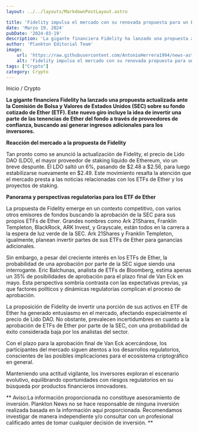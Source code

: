 ```yaml
---
layout: ../../layouts/MarkdownPostLayout.astro

title: 'Fidelity impulsa el mercado con su renovada propuesta para un ETF de Ether'
date: 'Marzo 19, 2024'
pubDate: '2024-03-19'
description: 'La gigante financiera Fidelity ha lanzado una propuesta actualizada ante la Comisión de Bolsa y Valores de Estados Unidos sobre su fondo cotizado de Ether.'
author: 'Plankton Editorial Team'
image:
    url: 'https://raw.githubusercontent.com/AntonioHerrera1994/news-astro/master/src/assets/crypto/crypto19.webp'
    alt: 'Fidelity impulsa el mercado con su renovada propuesta para un ETF de Ether'
tags: ["Crypto"]
category: Crypto
---
```


<span><a href="/" style="text-decoration:none;color:#0F1416">Inicio</a> / <a href="/crypto" style="text-decoration:none;color:#0F1416">Crypto</a></span>


<p style="font-weight: bold;">La gigante financiera Fidelity ha lanzado una propuesta actualizada ante la Comisión de Bolsa y Valores de Estados Unidos (SEC) sobre su fondo cotizado de Ether (ETF). Este nuevo giro incluye la idea de invertir una parte de las tenencias de Ether del fondo a través de proveedores de confianza, buscando así generar ingresos adicionales para los inversores.
</p>

**Reacción del mercado a la propuesta de Fidelity**

Tan pronto como se anunció la actualización de Fidelity, el precio de Lido DAO (LDO), el mayor proveedor de staking líquido de Ethereum, vio un breve despunte. El LDO saltó un 6%, pasando de $2.48 a $2.56, para luego estabilizarse nuevamente en $2.49. Este movimiento resalta la atención que el mercado presta a las noticias relacionadas con los ETFs de Ether y los proyectos de staking.

**Panorama y perspectivas regulatorias para los ETF de Ether**

La propuesta de Fidelity emerge en un contexto competitivo, con varios otros emisores de fondos buscando la aprobación de la SEC para sus propios ETFs de Ether. Grandes nombres como Ark 21Shares, Franklin Templeton, BlackRock, ARK Invest, y Grayscale, están todos en la carrera a la espera de luz verde de la SEC. Ark 21Shares y Franklin Templeton, igualmente, planean invertir partes de sus ETFs de Ether para ganancias adicionales.

Sin embargo, a pesar del creciente interés en los ETFs de Ether, la probabilidad de una aprobación por parte de la SEC sigue siendo una interrogante. Eric Balchunas, analista de ETFs de Bloomberg, estima apenas un 35% de posibilidades de aprobación para el plazo final de Van Eck en mayo. Esta perspectiva sombría contrasta con las expectativas previas, ya que factores políticos y dinámicas regulatorias complican el proceso de aprobación.

La proposición de Fidelity de invertir una porción de sus activos en ETF de Ether ha generado entusiasmo en el mercado, afectando especialmente el precio de Lido DAO. No obstante, prevalecen incertidumbres en cuanto a la aprobación de ETFs de Ether por parte de la SEC, con una probabilidad de éxito considerada baja por los analistas del sector.

Con el plazo para la aprobación final de Van Eck acercándose, los participantes del mercado siguen atentos a los desarrollos regulatorios, conscientes de las posibles implicaciones para el ecosistema criptográfico en general.

Manteniendo una actitud vigilante, los inversores exploran el escenario evolutivo, equilibrando oportunidades con riesgos regulatorios en su búsqueda por productos financieros innovadores.

** Aviso:La información proporcionada no constituye asesoramiento de inversión. Plankton News no se hace responsable de ninguna inversión realizada basada en la información aquí proporcionada. Recomendamos investigar de manera independiente y/o consultar con un profesional calificado antes de tomar cualquier decisión de inversión. **
